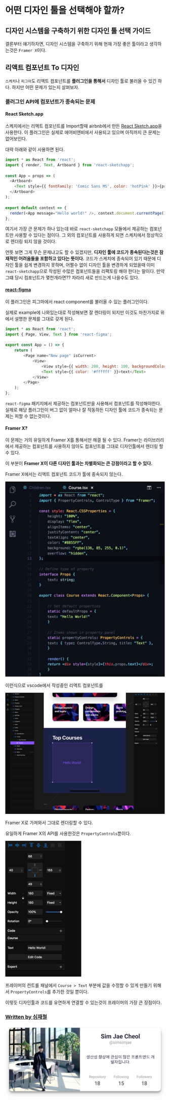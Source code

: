 # 어떤 디자인 툴을 선택해야 할까?

## 디자인 시스템을 구축하기 위한 디자인 툴 선택 가이드

결론부터 얘기하자면, 디자인 시스템을 구축하기 위해 현재 가장 좋은 툴이라고 생각하는것은 `Framer X`이다.

## 리액트 컴포넌트 To 디자인

`스케치`나 `피그마`도 리액트 컴포넌트를 **플러그인을 통해서** 디자인 툴로 불러올 수 있긴 하다. 하지만 어떤 문제가 있는지 살펴보자.

### 플러그인 API에 컴포넌트가 종속되는 문제

#### React Sketch.app

스케치에서는 리액트 컴포넌트를 Import할때 airbnb에서 만든 [React Sketch.app](https://github.com/airbnb/react-sketchapp)을 사용한다. 이 플러그인은 실제로 에어비엔비에서 사용되고 있으며 아직까지 큰 문제는 없어보인다.

대략 아래와 같이 사용하면 된다.

```javascript
import * as React from 'react';
import { render, Text, Artboard } from 'react-sketchapp';

const App = props => (
  <Artboard>
    <Text style={{ fontFamily: 'Comic Sans MS', color: 'hotPink' }}>{props.message}</Text>
  </Artboard>
);

export default context => {
  render(<App message="Hello world!" />, context.document.currentPage());
};
```

여기서 가장 큰 문제가 하나 있는데 바로 `react-sketchapp` 모듈에서 제공하는 컴포넌트만 사용할 수 있다는 점이다. 그 외의 컴포넌트를 사용하게 되면 스케치에서 정상적으로 렌더링 되지 않을 것이다.

언뜻 보면 그게 무슨 문제냐고도 할 수 있겠지만, **디자인 툴에 코드가 종속된다는것은 잠재적인 어려움들을 포함하고 있다는 뜻이다.** 코드가 스케치에 종속되어 있기 때문에 디자인 툴을 쉽게 변경하지 못하며, 어쩔수 없이 디자인 툴을 변경하게 되었을때 이미 `react-sketchapp`으로 작성된 수많은 컴포넌트들을 리팩토링 해야 한다는 말이다. 만약 그떄 당시 컴포넌트가 몇천개라면?? 차라리 새로 만드는게 나을수도 있다.

#### [react-figma](https://github.com/react-figma/react-figma)

이 플러그인은 피그마에서 react component를 불러올 수 있는 플러그인이다.

실제로 example에 나와있는대로 작성해보면 잘 렌더링이 되지만 이것도 마찬가지로 위에서 설명한 문제를 그대로 갖게 된다.

```javascript
import * as React from 'react';
import { Page, View, Text } from 'react-figma';

export const App = () => {
    return (
        <Page name="New page" isCurrent>
            <View>
                <View style={{ width: 200, height: 100, backgroundColor: '#dd55aa' }} />
                <Text style={{ color: '#ffffff' }}>text</Text>
            </View>
        </Page>
    );
};
```

`react-figma` 패키지에서 제공하는 컴포넌트만을 사용해서 컴포넌트를 작성해야한다. 실제로 해당 플러그인이 버그 없이 얼마나 잘 작동하든 디자인 툴에 코드가 종속되는 문제는 피할 수 없는것이다.

#### Framer X?

이 문제는 거의 유일하게 Framer X를 통해서만 해결 될 수 있다. Framer는 라이브러리에서 제공하는 컴포넌트를 사용하지 않아도 컴포넌트를 그대로 디자인툴에서 렌더링 할 수 있다.

이 부분이 **Framer X이 다른 디자인 툴과는 차별화되는 큰 강점이라고 할 수 있다.**

Framer X에서는 리액트 컴포넌트 코드가 툴에 종속되지 않는다.

![](../../.gitbook/assets/2020_09_04_15_02_11.png)

이런식으로 vscode에서 작성중인 리액트 컴포넌트를

![](../../.gitbook/assets/2020_09_04_15_03_38.png)

Framer X로 가져와서 그대로 렌더링할 수 있다.

유일하게 Framer X의 API를 사용한것은 `PropertyControls`뿐이다.

![](../../.gitbook/assets/2020_09_04_15_04_47.png)

프레이머의 컨트롤 패널에서 `Course > Text` 부분에 값을 수정할 수 있게 만들기 위해서 `PropertyControls`를 추가한 것일 뿐이다.

이렇듯 디자인툴과 코드를 유연하게 연결할 수 있는것이 프레이머의 가장 큰 장점이다.

### [Written by 심재철](https://github.com/simsimjae)

![](../../.gitbook/assets/simsimjae.png)

